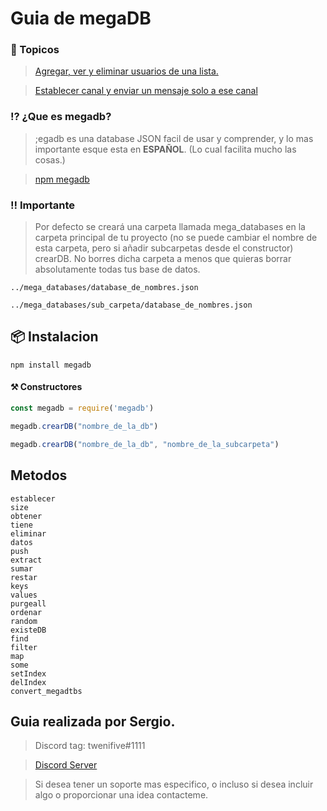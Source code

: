 # Guia de megaDB 

### 📖 Topicos

> [Agregar, ver y eliminar usuarios de una lista.](comandos/usuario.js)

> [Establecer canal y enviar un mensaje solo a ese canal](comandos/canal.js)

### ⁉ ¿Que es megadb?
> ;egadb es una database JSON facil de usar y comprender, y lo mas importante esque esta en **ESPAÑOL**. (Lo cual facilita mucho las cosas.)

> [npm megadb](https://www.npmjs.com/package/megadb)

### ‼ Importante
> Por defecto se creará una carpeta llamada mega_databases en la carpeta principal de tu proyecto (no se puede cambiar el nombre de esta carpeta, pero si añadir subcarpetas desde el constructor) crearDB. No borres dicha carpeta a menos que quieras borrar absolutamente todas tus base de datos.
```
../mega_databases/database_de_nombres.json

../mega_databases/sub_carpeta/database_de_nombres.json
```
## 📦 Instalacion
```
npm install megadb
```
#### ⚒ Constructores
```js
const megadb = require('megadb')

megadb.crearDB("nombre_de_la_db")

megadb.crearDB("nombre_de_la_db", "nombre_de_la_subcarpeta")
```
## Metodos
```
establecer
size
obtener
tiene
eliminar
datos
push
extract
sumar
restar
keys
values
purgeall
ordenar
random
existeDB
find
filter
map
some
setIndex
delIndex
convert_megadtbs
```
## Guia realizada por Sergio.
> Discord tag: twenifive#1111

> [Discord Server](https://discord.gg/tCYAPYbK3x)

> Si desea tener un soporte mas especifico, o incluso si desea incluir algo o proporcionar una idea contacteme.
